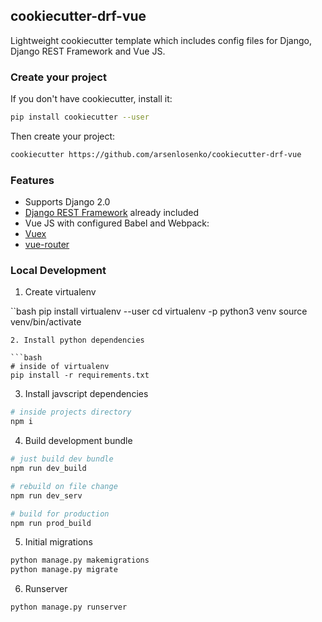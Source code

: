 ## cookiecutter-drf-vue

Lightweight cookiecutter template which includes config files for Django, Django REST Framework and Vue JS.

### Create your project
If you don't have cookiecutter, install it:
```bash
pip install cookiecutter --user
```

Then create your project:
```bash
cookiecutter https://github.com/arsenlosenko/cookiecutter-drf-vue
```

### Features
* Supports Django 2.0
* [Django REST Framework](https://github.com/encode/django-rest-framework) already included
* Vue JS with configured Babel and Webpack:
* [Vuex](https://github.com/vuejs/vuex)
* [vue-router](https://github.com/vuejs/vue-router)

### Local Development
1. Create virtualenv

``bash
pip install virtualenv --user
cd <your-cookicutter-project>
virtualenv -p python3 venv
source venv/bin/activate
```
2. Install python dependencies

```bash
# inside of virtualenv
pip install -r requirements.txt
```
3. Install javscript dependencies

```bash
# inside projects directory
npm i

```
4. Build development bundle

```bash
# just build dev bundle
npm run dev_build

# rebuild on file change
npm run dev_serv

# build for production
npm run prod_build

```
5. Initial migrations

```bash
python manage.py makemigrations
python manage.py migrate
```
6. Runserver
```bash
python manage.py runserver
```
